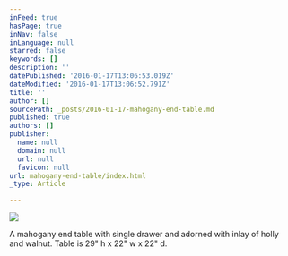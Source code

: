 ```yaml
---
inFeed: true
hasPage: true
inNav: false
inLanguage: null
starred: false
keywords: []
description: ''
datePublished: '2016-01-17T13:06:53.019Z'
dateModified: '2016-01-17T13:06:52.791Z'
title: ''
author: []
sourcePath: _posts/2016-01-17-mahogany-end-table.md
published: true
authors: []
publisher:
  name: null
  domain: null
  url: null
  favicon: null
url: mahogany-end-table/index.html
_type: Article

---
```

![](https://s3-us-west-2.amazonaws.com/the-grid-img/p/b708227b05ea7046617f1b8508ed16d024b0fc62.jpg)

A mahogany end table with single drawer and adorned with inlay of holly and walnut.  Table is 29" h x 22" w x 22" d.